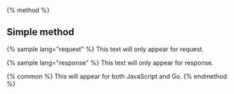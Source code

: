 {% method %}
## Simple method

{% sample lang="request" %}
This text will only appear for request.

{% sample lang="response" %}
This text will only appear for response.

{% common %}
This will appear for both JavaScript and Go.
{% endmethod %}